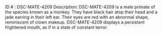 ID # : DSC-MATE-4209
Description: DSC-MATE-4209 is a male primate of the species known as a monkey. They have black hair atop their head and a jade earring in their left ear. Their eyes are red with an abnormal shape, reminiscent of clown makeup. DSC-MATE-4209 displays a persistent frightened mouth, as if in a state of constant terror.